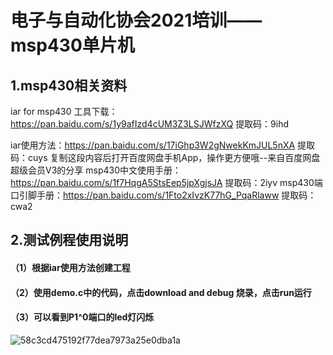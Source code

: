 # 电子与自动化协会2021培训——msp430单片机



## 1.msp430相关资料

iar for msp430 工具下载：https://pan.baidu.com/s/1y9afIzd4cUM3Z3LSJWfzXQ  提取码：9ihd 

iar使用方法：https://pan.baidu.com/s/17iGhp3W2gNwekKmJUL5nXA  提取码：cuys 
复制这段内容后打开百度网盘手机App，操作更方便哦--来自百度网盘超级会员V3的分享
msp430中文使用手册：https://pan.baidu.com/s/1f7HqgA5StsEep5jpXgjsJA  提取码：2iyv 
msp430端口引脚手册：https://pan.baidu.com/s/1Fto2xIvzK77hG_PqaRlaww  提取码：cwa2 



## 2.测试例程使用说明

#### （1）根据iar使用方法创建工程

#### （2）使用demo.c中的代码，点击download and debug 烧录，点击run运行

#### （3）可以看到P1^0端口的led灯闪烁

![58c3cd475192f77dea7973a25e0dba1a](D:\Googledownload\58c3cd475192f77dea7973a25e0dba1a.gif)